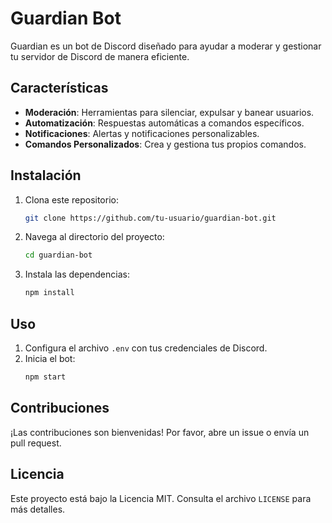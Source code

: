 # Guardian Bot

Guardian es un bot de Discord diseñado para ayudar a moderar y gestionar tu servidor de Discord de manera eficiente.

## Características

- **Moderación**: Herramientas para silenciar, expulsar y banear usuarios.
- **Automatización**: Respuestas automáticas a comandos específicos.
- **Notificaciones**: Alertas y notificaciones personalizables.
- **Comandos Personalizados**: Crea y gestiona tus propios comandos.

## Instalación

1. Clona este repositorio:
    ```bash
    git clone https://github.com/tu-usuario/guardian-bot.git
    ```
2. Navega al directorio del proyecto:
    ```bash
    cd guardian-bot
    ```
3. Instala las dependencias:
    ```bash
    npm install
    ```

## Uso

1. Configura el archivo `.env` con tus credenciales de Discord.
2. Inicia el bot:
    ```bash
    npm start
    ```

## Contribuciones

¡Las contribuciones son bienvenidas! Por favor, abre un issue o envía un pull request.

## Licencia

Este proyecto está bajo la Licencia MIT. Consulta el archivo `LICENSE` para más detalles.
